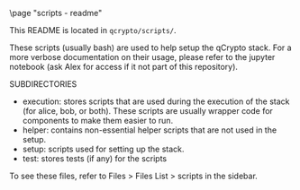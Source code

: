 \page "scripts - readme"

This README is located in `qcrypto/scripts/`.

These scripts (usually bash) are used to help setup the qCrypto stack. For a more verbose documentation on their usage, please refer to the jupyter notebook  (ask Alex for access if it not part of this repository).

SUBDIRECTORIES
* execution: stores scripts that are used during the execution of the stack (for alice, bob, or both). These scripts are usually wrapper code for components to make them easier to run.
* helper: contains non-essential helper scripts that are not used in the setup.
* setup: scripts used for setting up the stack.
* test: stores tests (if any) for the scripts

To  see these files, refer to Files >  Files List > scripts in the sidebar.